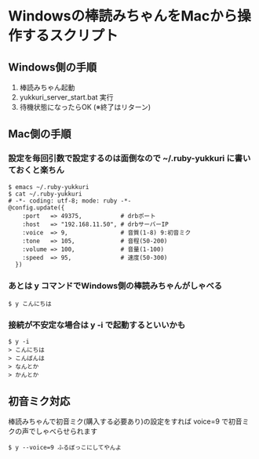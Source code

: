 Windowsの棒読みちゃんをMacから操作するスクリプト
================================================

Windows側の手順
---------------

1. 棒読みちゃん起動
2. yukkuri_server_start.bat 実行
3. 待機状態になったらOK (※終了はリターン)

Mac側の手順
-----------

### 設定を毎回引数で設定するのは面倒なので ~/.ruby-yukkuri に書いておくと楽ちん

    $ emacs ~/.ruby-yukkuri
    $ cat ~/.ruby-yukkuri
    # -*- coding: utf-8; mode: ruby -*-
    @config.update({
        :port   => 49375,           # drbポート
        :host   => "192.168.11.50", # drbサーバーIP
        :voice  => 9,               # 音質(1-8) 9:初音ミク
        :tone   => 105,             # 音程(50-200)
        :volume => 100,             # 音量(1-100)
        :speed  => 95,              # 速度(50-300)
      })
      
### あとは y コマンドでWindows側の棒読みちゃんがしゃべる
      
    $ y こんにちは

### 接続が不安定な場合は y -i で起動するといいかも
      
    $ y -i
    > こんにちは
    > こんばんは
    > なんとか
    > かんとか

初音ミク対応
------------

棒読みちゃんで初音ミク(購入する必要あり)の設定をすれば voice=9 で初音ミクの声でしゃべらせられます

    $ y --voice=9 ふるぼっこにしてやんよ

